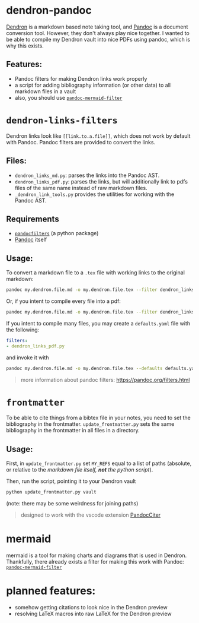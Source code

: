 # dendron-pandoc

[Dendron](https://wiki.dendron.so) is a markdown based note taking tool, and [Pandoc](https://pandoc.org/MANUAL.html) is a document conversion tool. However, they don't always play nice together. I wanted to be able to compile my Dendron vault into nice PDFs using pandoc, which is why this exists.

## Features:
- Pandoc filters for making Dendron links work properly
- a script for adding bibliography information (or other data) to all markdown files in a vault
- also, you should use [`pandoc-mermaid-filter`](https://github.com/timofurrer/pandoc-mermaid-filter)


# `dendron-links-filters`
Dendron links look like `[[link.to.a.file]]`, which does not work by default with Pandoc. Pandoc filters are provided to convert the links. 

## Files:

- `dendron_links_md.py`: parses the links into the Pandoc AST. 
- `dendron_links_pdf.py`: parses the links, but will additionally link to pdfs files of the same name instead of raw markdown files.
- `_dendron_link_tools.py` provides the utilities for working with the Pandoc AST.

## Requirements

- [`pandocfilters`](https://pypi.org/project/pandocfilters/) (a python package)
- [Pandoc](https://pandoc.org/MANUAL.html) itself

## Usage:

To convert a markdown file to a `.tex` file with working links to the original markdown:
```bash
pandoc my.dendron.file.md -o my.dendron.file.tex --filter dendron_links_md.py
```
Or, if you intent to compile every file into a pdf:
```bash
pandoc my.dendron.file.md -o my.dendron.file.tex --filter dendron_links_pdf.py
```

If you intent to compile many files, you may create a `defaults.yaml` file with the following:
```yaml
filters:
- dendron_links_pdf.py
```

and invoke it with
```bash
pandoc my.dendron.file.md -o my.dendron.file.tex --defaults defaults.yaml
```

> more information about pandoc filters: https://pandoc.org/filters.html

# `frontmatter`

To be able to cite things from a bibtex file in your notes, you need to set the bibliography in the frontmatter. `update_frontmatter.py` sets the same bibliography in the frontmatter in all files in a directory.

## Usage:
First, in `update_frontmatter.py` set `MY_REFS` equal to a list of paths (absolute, or relative to the *markdown file itself, **not** the python script*).

Then, run the script, pointing it to your Dendron vault
```bash
python update_frontmatter.py vault
```
(note: there may be some weirdness for joining paths)

> designed to work with the vscode extension [PandocCiter](https://github.com/notZaki/PandocCiter)

# mermaid

mermaid is a tool for making charts and diagrams that is used in Dendron. Thankfully, there already exists a filter for making this work with Pandoc: [`pandoc-mermaid-filter`](https://github.com/timofurrer/pandoc-mermaid-filter)


# planned features:

- somehow getting citations to look nice in the Dendron preview
- resolving LaTeX macros into raw LaTeX for the Dendron preview

